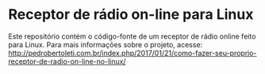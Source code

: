 # Receptor de rádio on-line para Linux
Este repositório contém o código-fonte de um receptor de rádio online feito para Linux.
Para mais informações sobre o projeto, acesse: http://pedrobertoleti.com.br/index.php/2017/01/21/como-fazer-seu-proprio-receptor-de-radio-on-line-no-linux/
